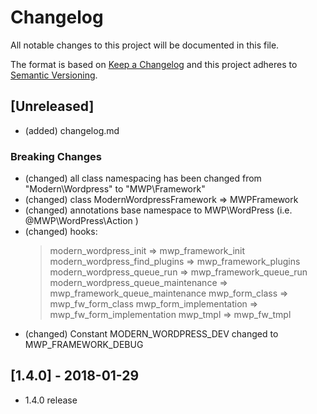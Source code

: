 # Changelog
All notable changes to this project will be documented in this file.

The format is based on [Keep a Changelog](http://keepachangelog.com/en/1.0.0/)
and this project adheres to [Semantic Versioning](http://semver.org/spec/v2.0.0.html).

## [Unreleased]

- (added) changelog.md

### Breaking Changes
- (changed) all class namespacing has been changed from "Modern\Wordpress" to "MWP\Framework"
- (changed) class ModernWordpressFramework => MWPFramework
- (changed) annotations base namespace to MWP\WordPress (i.e. @MWP\WordPress\Action )
- (changed) hooks:
  > modern_wordpress_init => mwp_framework_init
  > modern_wordpress_find_plugins => mwp_framework_plugins
  > modern_wordpress_queue_run => mwp_framework_queue_run
  > modern_wordpress_queue_maintenance => mwp_framework_queue_maintenance
  > mwp_form_class => mwp_fw_form_class
  > mwp_form_implementation => mwp_fw_form_implementation
  > mwp_tmpl => mwp_fw_tmpl
- (changed) Constant MODERN_WORDPRESS_DEV changed to MWP_FRAMEWORK_DEBUG

## [1.4.0] - 2018-01-29
- 1.4.0 release